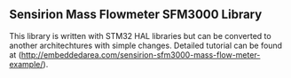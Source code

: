 ## Sensirion Mass Flowmeter SFM3000 Library

This library is written with STM32 HAL libraries but can be converted to another architechtures with simple changes. Detailed tutorial can be found at (http://embeddedarea.com/sensirion-sfm3000-mass-flow-meter-example/).
